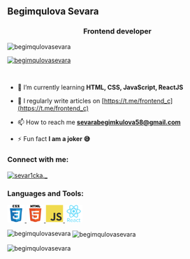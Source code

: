 ## Begimqulova Sevara
<h3 align="center">Frontend developer</h3>

<p align="left"> <img src="https://komarev.com/ghpvc/?username=begimqulovasevara&label=Profile%20views&color=0e75b6&style=flat" alt="begimqulovasevara" /> </p>

<p align="left"> <a href="https://github.com/ryo-ma/github-profile-trophy"><img src="https://github-profile-trophy.vercel.app/?username=begimqulovasevara" alt="begimqulovasevara" /></a> </p>

<p align="left"> <a href="https://twitter.com/" target="blank"><img src="https://img.shields.io/twitter/follow/?logo=twitter&style=for-the-badge" alt="" /></a> </p>

- 🌱 I’m currently learning **HTML, CSS, JavaScript, ReactJS**

- 📝 I regularly write articles on [https://t.me/frontend_c](https://t.me/frontend_c)

- 📫 How to reach me **sevarabegimkulova58@gmail.com**

- ⚡ Fun fact **I am a joker 😅**

<h3 align="left">Connect with me:</h3>
<p align="left">
<a href="https://instagram.com/sevar1cka._" target="blank"><img align="center" src="https://raw.githubusercontent.com/rahuldkjain/github-profile-readme-generator/master/src/images/icons/Social/instagram.svg" alt="sevar1cka._" height="30" width="40" /></a>
</p>

<h3 align="left">Languages and Tools:</h3>
<p align="left"> <a href="https://www.w3schools.com/css/" target="_blank" rel="noreferrer"> <img src="https://raw.githubusercontent.com/devicons/devicon/master/icons/css3/css3-original-wordmark.svg" alt="css3" width="40" height="40"/> </a> <a href="https://www.w3.org/html/" target="_blank" rel="noreferrer"> <img src="https://raw.githubusercontent.com/devicons/devicon/master/icons/html5/html5-original-wordmark.svg" alt="html5" width="40" height="40"/> </a> <a href="https://developer.mozilla.org/en-US/docs/Web/JavaScript" target="_blank" rel="noreferrer"> <img src="https://raw.githubusercontent.com/devicons/devicon/master/icons/javascript/javascript-original.svg" alt="javascript" width="40" height="40"/> </a> <a href="https://reactjs.org/" target="_blank" rel="noreferrer"> <img src="https://raw.githubusercontent.com/devicons/devicon/master/icons/react/react-original-wordmark.svg" alt="react" width="40" height="40"/> </a> </p>

<p><img align="left" src="https://github-readme-stats.vercel.app/api/top-langs?username=begimqulovasevara&show_icons=true&locale=en&layout=compact" alt="begimqulovasevara" /></p>

<p>&nbsp;<img align="center" src="https://github-readme-stats.vercel.app/api?username=begimqulovasevara&show_icons=true&locale=en" alt="begimqulovasevara" /></p>

<p><img align="center" src="https://github-readme-streak-stats.herokuapp.com/?user=begimqulovasevara&" alt="begimqulovasevara" /></p>
